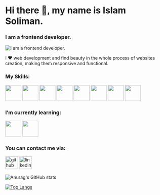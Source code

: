 # Hi there 👋, my name is Islam Soliman.
### I am a frontend developer.
![I am a frontend developer.](https://avatars.githubusercontent.com/u/100162507?s=400&u=7299c534507d62daf7e018a111da51cedaad114b&v=4)

I ❤️ web development and find beauty in the whole process of websites creation, making them responsive and functional.

### My Skills:

<img src="https://user-images.githubusercontent.com/100162507/211259912-ef76a1c3-31e1-4ac8-bad6-0cfcdf60dbb0.svg" width='50'>  <img src="https://user-images.githubusercontent.com/100162507/211261317-281b28a5-f92a-449a-b88d-04cf6050909e.svg" width='50'>  <img src="https://user-images.githubusercontent.com/100162507/211261707-91c61cc3-2831-47b0-8980-550e7d2df3bf.svg" width='50'>  <img src="https://user-images.githubusercontent.com/100162507/211262049-89318879-b582-44f8-bc56-e35653098176.svg" width='50'>  <img src="https://user-images.githubusercontent.com/100162507/211262173-a23585aa-72f3-4c0b-b901-d08f804c9779.svg" width='50' height='50'> <img src="https://user-images.githubusercontent.com/100162507/211262239-c258630b-06d6-4f3d-90eb-37bff3c2eaab.svg" width='50'>  <img src="https://user-images.githubusercontent.com/100162507/211262409-05859b3e-2313-4afd-9381-13383bd6e464.svg" width='50'>  <img src="https://user-images.githubusercontent.com/100162507/211262487-aa4f89c6-b24c-4d61-8c17-707e53774797.svg" width='50'>

### I’m currently learning:

<img src="https://user-images.githubusercontent.com/100162507/211263403-1d520df9-bcdd-414b-8ae9-96cf532dfd70.svg" width='50'>  <img src="https://user-images.githubusercontent.com/100162507/211263521-078e54b5-700e-483d-a792-dba1cc8035d2.svg" width='50'>

### You can contact me via:

[<img src='https://cdn.jsdelivr.net/npm/simple-icons@3.0.1/icons/github.svg' alt='github' height='40'>](https://github.com/https://github.com/simokitkat)  [<img src='https://cdn.jsdelivr.net/npm/simple-icons@3.0.1/icons/linkedin.svg' alt='linkedin' height='40'>](https://www.linkedin.com/in/https://www.linkedin.com/in/islamsoliman92//)  


![Anurag's GitHub stats](https://github-readme-stats.vercel.app/api?username=simokitkat&show_icons=true)

[![Top Langs](https://github-readme-stats.vercel.app/api/top-langs/?username=simokitkat&langs_count=10)](https://github.com/anuraghazra/github-readme-stats)
